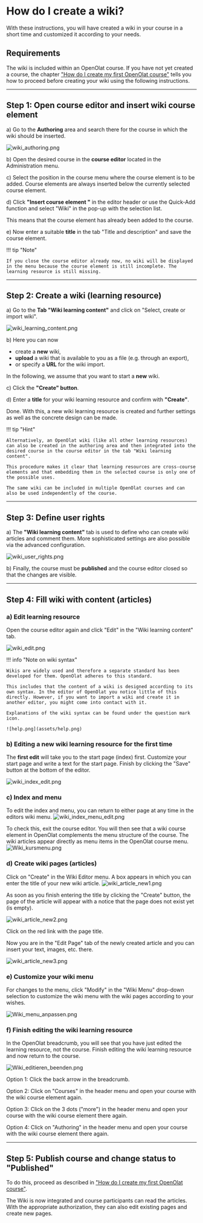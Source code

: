 # How do I create a wiki?

With these instructions, you will have created a wiki in your course in a short time and customized it according to your needs.

##  Requirements

The wiki is included within an OpenOlat course. If you have not yet created a course, the chapter ["How do I create my first OpenOlat course"](../my_first_course/my_first_course.md) tells you how to proceed before creating your wiki using the following instructions.

---

## Step 1: Open course editor and insert wiki course element 

a) Go to the **Authoring** area and search there for the course in which the wiki should be inserted.

![wiki_authoring.png](assets/wiki_authoring.png)  
   
b) Open the desired course in the **course editor** located in the Administration menu.

c) Select the position in the course menu where the course element is to be added. Course elements are always inserted below the currently selected course element.

d) Click **"Insert course element "** in the editor header or use the Quick-Add function and select "Wiki" in the pop-up with the selection list.

This means that the course element has already been added to the course.

e) Now enter a suitable **title** in the tab "Title and description" and save the course element.

!!! tip "Note"

    If you close the course editor already now, no wiki will be displayed in the menu because the course element is still incomplete. The learning resource is still missing.

---

## Step 2: Create a wiki (learning resource) 
  
a) Go to the <b>Tab "Wiki learning content"</b> and click on "Select, create or import wiki".

![wiki_learning_content.png](assets/wiki_learning_content.png)  

b) Here you can now

* create a **new** wiki,
* **upload** a wiki that is available to you as a file (e.g. through an export),
* or specify a **URL** for the wiki import.

In the following, we assume that you want to start a **new** wiki.
  
c) Click the **"Create" button**.

d) Enter a **title** for your wiki learning resource and confirm with <b>"Create"</b>.

Done. With this, a new wiki learning resource is created and further settings as well as the concrete design can be made.

!!! tip "Hint"

    Alternatively, an OpenOlat wiki (like all other learning resources) can also be created in the authoring area and then integrated into the desired course in the course editor in the tab "Wiki learning content". 
    
    This procedure makes it clear that learning resources are cross-course elements and that embedding them in the selected course is only one of the possible uses. 
    
    The same wiki can be included in multiple OpenOlat courses and can also be used independently of the course.

---

## Step 3: Define user rights 

a) The **"Wiki learning content"** tab is used to define who can create wiki articles and comment them. 
More sophisticated settings are also possible via the advanced configuration.

![wiki_user_rights.png](assets/wiki_user_rights.png)  

b) Finally, the course must be **published** and the course editor closed so that the changes are visible.

---

## Step 4: Fill wiki with content (articles) 

### a) Edit learning resource

Open the course editor again and click "Edit" in the "Wiki learning content" tab.

![wiki_edit.png](assets/wiki_edit.png) 

!!! info "Note on wiki syntax"

    Wikis are widely used and therefore a separate standard has been developed for them. OpenOlat adheres to this standard. 
    
    This includes that the content of a wiki is designed according to its own syntax. In the editor of OpenOlat you notice little of this directly. However, if you want to import a wiki and create it in another editor, you might come into contact with it.
    
    Explanations of the wiki syntax can be found under the question mark icon.

    ![help.png](assets/help.png)  


### b) Editing a new wiki learning resource for the first time

The **first edit** will take you to the start page (index) first. Customize your start page and write a text for the start page.
Finish by clicking the "Save" button at the bottom of the editor.

![wiki_index_edit.png](assets/wiki_index_edit.png)

### c) Index and menu

To edit the index and menu, you can return to either page at any time in the editors wiki menu.
![wiki_index_menu_edit.png](assets/wiki_index_menu_edit.png)

To check this, exit the course editor. You will then see that a wiki course element in OpenOlat complements the menu structure of the course. The wiki articles appear directly as menu items in the OpenOlat course menu.
![Wiki_kursmenu.png](assets/Wiki_kursmenu1.png)

### d) Create wiki pages (articles)

Click on "Create" in the Wiki Editor menu. A box appears in which you can enter the title of your new wiki article.
![wiki_article_new1.png](assets/wiki_article_new1.png)

As soon as you finish entering the title by clicking the "Create" button, the page of the article will appear with a notice that the page does not exist yet (is empty).

![wiki_article_new2.png](assets/wiki_article_new2.png)

Click on the red link with the page title.

Now you are in the "Edit Page" tab of the newly created article and you can insert your text, images, etc. there.

![wiki_article_new3.png](assets/wiki_article_new3.png)


### e) Customize your wiki menu

For changes to the menu, click "Modify" in the "Wiki Menu" drop-down selection to customize the wiki menu with the wiki pages according to your wishes.

![Wiki_menu_anpassen.png](assets/Wiki_menu_anpassen.png)


### f) Finish editing the wiki learning resource

In the OpenOlat breadcrumb, you will see that you have just edited the learning resource, not the course. Finish editing the wiki learning resource and now return to the course.

![Wiki_editieren_beenden.png](assets/Wiki_editieren_beenden.png)

Option 1: Click the back arrow in the breadcrumb.

Option 2: Click on "Courses" in the header menu and open your course with the wiki course element again.

Option 3: Click on the 3 dots ("more") in the header menu and open your course with the wiki course element there again.

Option 4: Click on "Authoring" in the header menu and open your course with the wiki course element there again.

---

## Step 5: Publish course and change status to "Published"
  
To do this, proceed as described in ["How do I create my first OpenOlat course"](../my_first_course/my_first_course.md).

The Wiki is now integrated and course participants can read the articles. With the appropriate authorization, they can also edit existing pages and create new pages.
